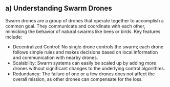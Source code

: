 ## a) Understanding Swarm Drones
Swarm drones are a group of drones that operate together to accomplish a common goal. They communicate and coordinate with each other, mimicking the behavior of natural swarms like bees or birds. Key features include:
-	Decentralized Control: No single drone controls the swarm; each drone follows simple rules and makes decisions based on local information and communication with nearby drones.
-	Scalability: Swarm systems can easily be scaled up by adding more drones without significant changes to the underlying control algorithms.
-	Redundancy: The failure of one or a few drones does not affect the overall mission, as other drones can compensate for the loss.

